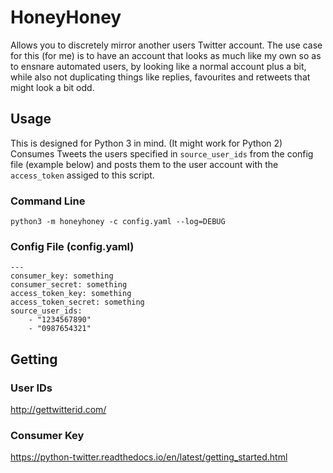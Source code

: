 # HoneyHoney
Allows you to discretely mirror another users Twitter account. The use case for this (for me) is to have an account that looks as much like my own so as to ensnare automated users, by looking like a normal account plus a bit, while also not duplicating things like replies, favourites and retweets that might look a bit odd.
## Usage
This is designed for Python 3 in mind. (It might work for Python 2)
Consumes Tweets the users specified in `source_user_ids` from the config file (example below) and posts them to the user account with the `access_token` assiged to this script.
### Command Line

    python3 -m honeyhoney -c config.yaml --log=DEBUG
    
### Config File (config.yaml)

    ---
    consumer_key: something
    consumer_secret: something
    access_token_key: something
    access_token_secret: something
    source_user_ids:
        - "1234567890"
        - "0987654321"

## Getting
### User IDs
http://gettwitterid.com/
### Consumer Key
https://python-twitter.readthedocs.io/en/latest/getting_started.html
